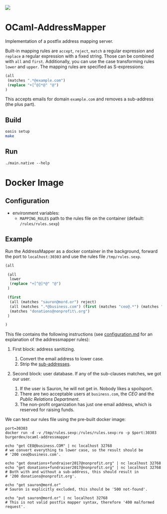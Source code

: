 [![](https://images.microbadger.com/badges/image/burgerdev/ocaml-addressmapper.svg)](https://microbadger.com/images/burgerdev/ocaml-addressmapper "MicroBadger")

# OCaml-AddressMapper

Implementation of a postfix address mapping server.

Built-in mapping rules are `accept`, `reject`, `match` a regular expression
and `replace` a regular expression with a fixed string. Those can be combined
with `all` and `first`. Additionally, you can use the case transforming rules
`lower` and `upper`. The mapping rules are specified as S-expressions:

```lisp
(all
 (matches ".*@example.com")
 (replace "+[^@]*@" "@")
)
```

This accepts emails for domain `example.com` and removes a sub-address (the
plus part).

## Build

```bash
oasis setup
make
```

## Run

```
./main.native --help
```

# Docker Image

## Configuration

  * environment variables:
    - `MAPPING_RULES`
      path to the rules file on the container (default: `/rules/rules.sexp`)

## Example 

Run the AddressMapper as a docker container in the background, forward the port
to `localhost:30303` and use the rules file `/tmp/rules.sexp`.

```lisp
(all

 (all
  lower
  (replace "+[^@]*@" "@")
 )

 (first
  (all (matches "sauron@mord.or") reject)
  (all (matches ".*@business.com") (first (matches "ceo@.*") (matches "pr@.*")))
  (matches "donations@nonprofit\.org")
 )

)
```

This file contains the following instructions (see 
[configuration.md](configuration.md) for an explanation of the addressmapper
rules):

  1. First block: address sanitizing.

     1. Convert the email address to lower case.
	 2. Strip the [sub-addresses](https://en.wikipedia.org/wiki/Email_address#Sub-addressing).
  2. Second block: user database. If any of the sub-clauses matches, we got our 
     user.

     1. If the user is Sauron, he will not get in. Nobody likes a spoilsport.
	 2. There are two acceptable users at `business.com`, the *CEO* and the 
        *Public Relations Department*.
     3. The non-profit organization has just one email address, which is reserved
        for raising funds.

We can test our rules file using the pre-built docker image:

```
port=30303
docker run -d -v /tmp/rules.sexp:/rules/rules.sexp:ro -p $port:30303 burgerdev/ocaml-addressmapper

echo "get CEO@business.COM" | nc localhost 32768
# we convert everything to lower case, so the result should be 
# '200 ceo@business.com'.

echo "get donations+fundraiser2017@nonprofit.org" | nc localhost 32768
echo "get donations+fundraiser2017@nonprofit.org" | nc localhost 32768
# Both with and without a sub-address, this should result in 
# '200 donations@nonprofit.org'.

echo "get sauron@mord.or"
# Sauron is explicitly excluded, this should be '500 not-found'.

echo "put sauron@mord.or" | nc localhost 32768
# This is not valid postfix mapper syntax, therefore '400 malformed request'.
```


